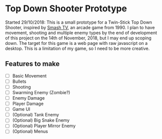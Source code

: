 # Top Down Shooter Prototype
Started 29/10/2018: This is a small prototype for a Twin-Stick Top Down Shooter, inspired by [Smash TV](https://en.wikipedia.org/wiki/Smash_TV), an arcade game from 1990. I plan to have movement, shooting and multiple enemy types by the end of development of this project on the 14th of November, 2018, but I may end up scoping down. 
The target for this game is a web page with raw javascript on a desktop. This is a limitation of my game, so I need to be more creative.
## Features to make
- [ ] Basic Movement
- [ ] Bullets
- [ ] Shooting
- [ ] Swarming Enemy (Zombie?)
- [ ] Enemy Damage
- [ ] Player Damage
- [ ] Game UI
- [ ] (Optional) Tank Enemy
- [ ] (Optional) Big Snake Enemy
- [ ] (Optional) Player Mirror Enemy
- [ ] (Optional) Menus
